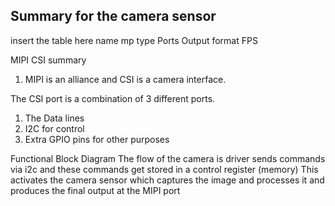 ## Summary for the camera sensor 

insert the table here 
name mp type Ports Output format FPS


MIPI CSI summary 
1. MIPI is an alliance and CSI is a camera interface.

The CSI port is a combination of 3 different ports.
1. The Data lines 
2. I2C for control 
3. Extra GPIO pins for other purposes 

Functional Block Diagram 
The flow of the camera is 
driver sends commands via i2c and these commands get stored in a control register (memory)
This activates the camera sensor which captures the image and processes it and produces the final output at the MIPI port